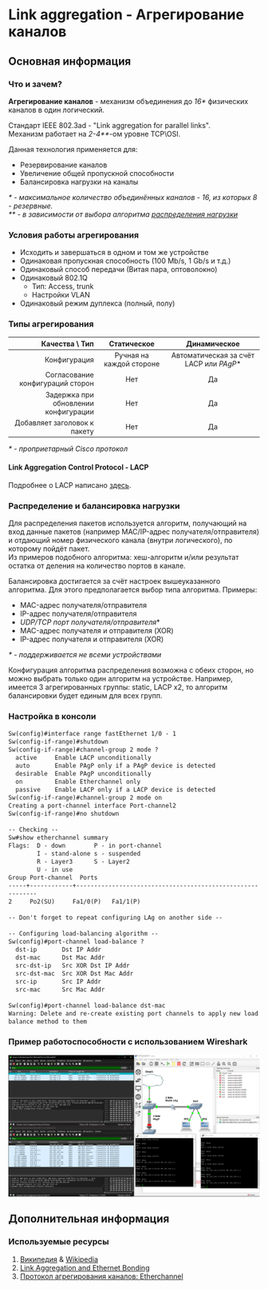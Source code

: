 # Link aggregation - Агрегирование каналов

## Основная информация

### Что и зачем?

**Агрегирование каналов** - механизм объединения до *16\** физических каналов в один логический.

Стандарт IEEE 802.3ad - "Link aggregation for parallel links".  
Механизм работает на *2-4\*\**-ом уровне TCP\OSI.

Данная технология применяется для:
- Резервирование каналов
- Увеличение общей пропускной способности
- Балансировка нагрузки на каналы

*\* - максимальное количество объединённых каналов - 16, из которых 8 - резервные.*  
*\*\* - в зависимости от выбора алгоритма [распределения нагрузки](#распределение-и-балансировка-нагрузки)*

### Условия работы агрегирования

- Исходить и завершаться в одном и том же устройстве
- Одинаковая пропускная способность (100 Mb/s, 1 Gb/s и т.д.)
- Одинаковый способ передачи (Витая пара, оптоволокно)
- Одинаковый 802.1Q
  - Тип: Access, trunk
  - Настройки VLAN
- Одинаковый режим дуплекса (полный, полу)

### Типы агрегирования

|                       Качества \ Тип |       Статическое        |              Динамическое               |
| -----------------------------------: | :----------------------: | :-------------------------------------: |
|                         Конфигурация | Ручная на каждой стороне | Автоматическая за счёт LACP или *PAgP** |
|     Согласование конфигураций сторон |           Нет            |                   Да                    |
| Задержка при обновлении конфигурации |           Нет            |                   Да                    |
|         Добавляет заголовок к пакету |           Нет            |                   Да                    |

*\* - проприетарный Cisco протокол*

#### Link Aggregation Control Protocol - LACP

Подробнее о LACP написано [здесь](./LACP.md).

### Распределение и балансировка нагрузки

Для распределения пакетов используется алгоритм, получающий на вход данные пакетов (например MAC/IP-адрес получателя/отправителя) и отдающий номер физического канала (внутри логического), по которому пойдёт пакет.  
Из примеров подобного алгоритма: хеш-алгоритм и/или результат остатка от деления на количество портов в канале.

Балансировка достигается за счёт настроек вышеуказанного алгоритма. Для этого предполагается выбор типа алгоритма. Примеры:
- MAC-адрес получателя/отправителя
- IP-адрес получателя/отправителя
- *UDP/TCP порт получателя/отправителя*\*
- MAC-адрес получателя и отправителя (XOR)
- IP-адрес получателя и отправителя (XOR)

*\* - поддерживается не всеми устройствами*

Конфигурация алгоритма распределения возможна с обеих сторон, но можно выбрать только один алгоритм на устройстве. Например, имеется 3 агрегированных группы: static, LACP x2, то алгоритм балансировки будет единым для всех групп.

### Настройка в консоли

```console
Sw(config)#interface range fastEthernet 1/0 - 1
Sw(config-if-range)#shutdown
Sw(config-if-range)#channel-group 2 mode ?
  active     Enable LACP unconditionally
  auto       Enable PAgP only if a PAgP device is detected
  desirable  Enable PAgP unconditionally
  on         Enable Etherchannel only
  passive    Enable LACP only if a LACP device is detected
Sw(config-if-range)#channel-group 2 mode on
Creating a port-channel interface Port-channel2
Sw(config-if-range)#no shutdown

-- Checking --
Sw#show etherchannel summary
Flags:  D - down        P - in port-channel
        I - stand-alone s - suspended
        R - Layer3      S - Layer2
        U - in use
Group Port-channel  Ports
-----+------------+-----------------------------------------------------------
2     Po2(SU)     Fa1/0(P)   Fa1/1(P)

-- Don't forget to repeat configuring LAg on another side --

-- Configuring load-balancing algorithm --
Sw(config)#port-channel load-balance ?
  dst-ip       Dst IP Addr
  dst-mac      Dst Mac Addr
  src-dst-ip   Src XOR Dst IP Addr
  src-dst-mac  Src XOR Dst Mac Addr
  src-ip       Src IP Addr
  src-mac      Src Mac Addr

Sw(config)#port-channel load-balance dst-mac
Warning: Delete and re-create existing port channels to apply new load balance method to them
```

### Пример работоспособности с использованием Wireshark

![Пример работоспособности статического агрегирования каналов с использованием Wireshark](image.png)

## Дополнительная информация

### Используемые ресурсы

1. [Википедия](https://ru.wikipedia.org/wiki/Агрегирование_каналов) & [Wikipedia](https://en.wikipedia.org/wiki/Link_aggregation)
2. [Link Aggregation and Ethernet Bonding](https://www.alliedtelesis.com/sites/default/files/documents/configuration-guides/linkag_feature_overview_guide.pdf)
3. [Протокол агрегирования каналов: Etherchannel](https://habr.com/ru/articles/334778/)